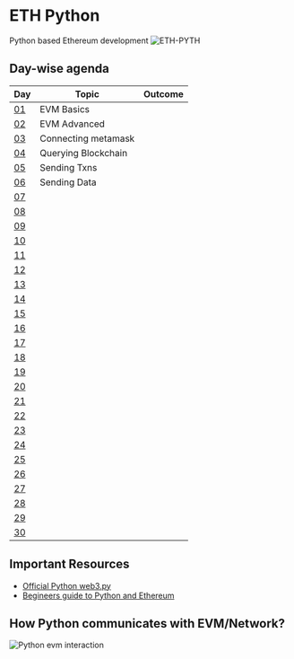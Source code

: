 # ETH Python
Python based Ethereum development
![ETH-PYTH](https://github.com/PriyathamVarma/Eth-Python/blob/main/Ethereum%20-%20Python.jpg)

## Day-wise agenda

| Day | Topic | Outcome |
| - | - | - |
| [01](https://github.com/PriyathamVarma/30-days-of-web3py/tree/main/Day_01) | EVM Basics |  |
| [02](https://github.com/PriyathamVarma/30-days-of-web3py/tree/main/Day_02) | EVM Advanced |  |
| [03](https://github.com/PriyathamVarma/30-days-of-web3py/tree/main/Day_03) | Connecting metamask |  |
| [04](https://github.com/PriyathamVarma/30-days-of-web3py/tree/main/Day_04) | Querying Blockchain |  |
| [05](https://github.com/PriyathamVarma/30-days-of-web3py/tree/main/Day_05) | Sending Txns |  |
| [06](https://github.com/PriyathamVarma/30-days-of-web3py/tree/main/Day_06) | Sending Data |  |
| [07](https://github.com/PriyathamVarma/30-days-of-web3py/tree/main/Day_07) |  |  |
| [08](https://github.com/PriyathamVarma/30-days-of-web3py/tree/main/Day_08) |  |  |
| [09](https://github.com/PriyathamVarma/30-days-of-web3py/tree/main/Day_09) |  |  |
| [10](https://github.com/PriyathamVarma/30-days-of-web3py/tree/main/Day_10) |  |  |
| [11](https://github.com/PriyathamVarma/30-days-of-web3py/tree/main/Day_11) |  |  |
| [12](https://github.com/PriyathamVarma/30-days-of-web3py/tree/main/Day_12) |  |  |
| [13](https://github.com/PriyathamVarma/30-days-of-web3py/tree/main/Day_13) |  |  |
| [14](https://github.com/PriyathamVarma/30-days-of-web3py/tree/main/Day_14) |  |  |
| [15](https://github.com/PriyathamVarma/30-days-of-web3py/tree/main/Day_15) |  |  |
| [16](https://github.com/PriyathamVarma/30-days-of-web3py/tree/main/Day_16) |  |  |
| [17](https://github.com/PriyathamVarma/30-days-of-web3py/tree/main/Day_17) |  |  |
| [18](https://github.com/PriyathamVarma/30-days-of-web3py/tree/main/Day_18) |  |  |
| [19](https://github.com/PriyathamVarma/30-days-of-web3py/tree/main/Day_19) |  |  |
| [20](https://github.com/PriyathamVarma/30-days-of-web3py/tree/main/Day_20) |  |  |
| [21](https://github.com/PriyathamVarma/30-days-of-web3py/tree/main/Day_21) |  |  |
| [22](https://github.com/PriyathamVarma/30-days-of-web3py/tree/main/Day_22) |  |  |
| [23](https://github.com/PriyathamVarma/30-days-of-web3py/tree/main/Day_23) |  |  |
| [24](https://github.com/PriyathamVarma/30-days-of-web3py/tree/main/Day_24) |  |  |
| [25](https://github.com/PriyathamVarma/30-days-of-web3py/tree/main/Day_25) |  |  |
| [26](https://github.com/PriyathamVarma/30-days-of-web3py/tree/main/Day_26) |  |  |
| [27](https://github.com/PriyathamVarma/30-days-of-web3py/tree/main/Day_27) |  |  |
| [28](https://github.com/PriyathamVarma/30-days-of-web3py/tree/main/Day_28) |  |  |
| [29](https://github.com/PriyathamVarma/30-days-of-web3py/tree/main/Day_29) |  |  |
| [30](https://github.com/PriyathamVarma/30-days-of-web3py/tree/main/Day_30) |  |  |

## Important Resources

-  [Official Python web3.py](https://web3py.readthedocs.io/en/stable/)
-  [Begineers guide to Python and Ethereum](https://snakecharmers.ethereum.org/a-developers-guide-to-ethereum-pt-1/)

## How Python communicates with EVM/Network?

![Python evm interaction](https://github.com/PriyathamVarma/Eth-Python/blob/main/Diagrams/web3PY.drawio.png)


